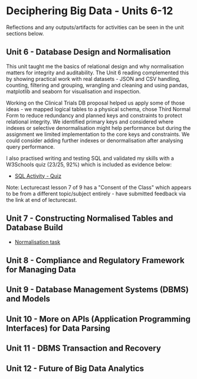 # Deciphering Big Data - Units 6-12

Reflections and any outputs/artifacts for activities can be seen in the unit sections below.

## Unit 6 - Database Design and Normalisation

This unit taught me the basics of relational design and why normalisation matters for integrity and auditability. The Unit 6 reading complemented this by showing practical work with real datasets - JSON and CSV handling, counting, filtering and grouping, wrangling and cleaning and using pandas, matplotlib and seaborn for visualisation and inspection. 

Working on the Clinical Trials DB proposal helped us apply some of those ideas - we mapped logical tables to a physical schema, chose Third Normal Form to reduce redundancy and planned keys and constraints to protect relational integrity. We identified primary keys and considered where indexes or selective denormalisation might help performance but during the assignment we limited implementation to the core keys and constraints. We could consider adding further indexes or denormalisation after analysing query performance.

I also practised writing and testing SQL and validated my skills with a W3Schools quiz (23/25, 92%) which is included as evidence below:

- [SQL Activity - Quiz](/images/sql_activity.png)

Note: Lecturecast lesson 7 of 9 has a "Consent of the Class" which appears to be from a different topic/subject entirely - have submitted feedback via the link at end of lecturecast.



## Unit 7 - Constructing Normalised Tables and Database Build

- [Normalisation task](/pdf/normalisation_task.pdf)

## Unit 8 - Compliance and Regulatory Framework for Managing Data


## Unit 9 - Database Management Systems (DBMS) and Models


## Unit 10 - More on APIs (Application Programming Interfaces) for Data Parsing


## Unit 11 - DBMS Transaction and Recovery


## Unit 12 - Future of Big Data Analytics


